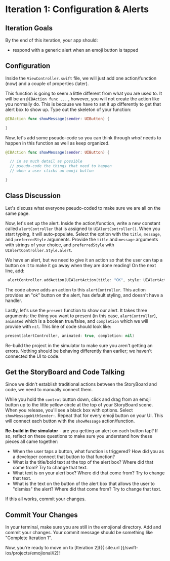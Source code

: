 # Iteration 1: Configuration & Alerts

## Iteration Goals

By the end of this iteration, your app should:
  - respond with a generic alert when an emoji button is tapped

## Configuration

Inside the `ViewController.swift` file, we will just add one action/function (now) and a couple of properties (later).

This function is going to seem a little different from what you are used to. It will be an `@IBAction func ...` , however, you will not create the action like you normally do. This is because we have to set it up differently to get that alert box to show up. Type out the skeleton of your function:

```swift
@IBAction func showMessage(sender: UIButton) {

}
```

Now, let's add some pseudo-code so you can think through _what_ needs to happen in this function as well as keep organized.

```swift
@IBAction func showMessage(sender: UIButton) {

  // in as much detail as possible
  // pseudo-code the things that need to happen
  // when a user clicks an emoji button

}
```

<div class="try-it">
  <h2>Class Discussion</h2>
  <p>Let's discuss what everyone pseudo-coded to make sure we are all on the same page.</p>
</div>

Now, let's set up the alert. Inside the action/function, write a new constant called `alertController` that is assigned to `UIAlertController()`. When you start typing, it will auto-populate. Select the option with the `title`, `message`, and `preferredStyle` arguments. Provide the `title` and `message` arguments with strings of your choice, and `preferredStyle` with `UIAlertController.Style.alert`.

We have an alert, but we need to give it an action so that the user can tap a button on it to make it go away when they are done reading! On the next line, add:

```swift
 alertController.addAction(UIAlertAction(title: "OK", style: UIAlertAction.Style.default, handler: nil))
```

The code above adds an action to this `alertController`. This action provides an "ok" button on the alert, has default styling, and doesn't have a handler.

Lastly, let's use the `present` function to show our alert. It takes three arguments: the thing you want to present (in this case, `alertController`), `animated` which is a boolean true/false, and `completion` which we will provide with `nil`. This line of code should look like:

```swift
present(alertController, animated: true, completion: nil)
```

Re-build the project in the simulator to make sure you aren't getting an errors. Nothing should be behaving differently than earlier; we haven't connected the UI to code.

## Get the StoryBoard and Code Talking

Since we didn't establish traditional actions between the StoryBoard and code, we need to manually connect them.

While you hold the `control` button down, click and drag from an emoji button up to the little yellow circle at the top of your StoryBoard scene. When you release, you'll see a black box with options. Select `showMessageWithSender:`. Repeat that for every emoji button on your UI. This will connect each button with the `showMessage` action/function.

**Re-build in the simulator** - are you getting an alert on each button tap? If so, reflect on these questions to make sure you understand how these pieces all came together:
- When the user taps a button, what function is triggered? How did you as a developer connect that button to that function?
- What is the title/bold text at the top of the alert box? Where did that come from? Try to change that text.
- What text is on your alert box? Where did that come from? Try to change that text.
- What is the text on the button of the alert box that allows the user to "dismiss" the alert? Where did that come from? Try to change that text.

If this all works, commit your changes.

## Commit Your Changes

In your terminal, make sure you are still in the emojional directory. Add and commit your changes. Your commit message should be something like "Complete Iteration 1".

Now, you're ready to move on to [Iteration 2]({{ site.url }}/swift-ios/projects/emojional/i2)!
